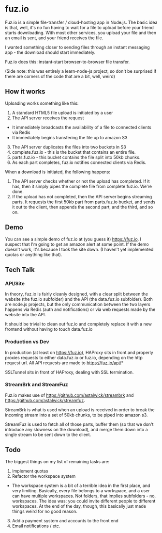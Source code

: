 fuz.io
======

Fuz.io is a simple file-transfer / cloud-hosting app in Node.js.  The basic idea is that, well, it's no fun having to wait for a file to upload before your friend starts downloading.  With most other services, you upload your file and then an email is sent, and your friend receives the file.

I wanted something closer to sending files through an instant messaging app - the download should start immediately.  

Fuz.io does this: instant-start browser-to-browser file transfer.

(Side note: this was entirely a learn-node-js project, so don't be surprised if there are corners of the code that are a bit, well, weird)

## How it works

Uploading works something like this:
1. A standard HTML5 file upload is initiated by a user
2. The API server receives the request
  * It immediately broadcasts the availability of a file to connected clients via Redis
  * It immediately begins transfering the file up to amazon S3
3. The API server duplicates the files into two buckets in S3
  1. complete.fuz.io - this is the bucket that contains an entire file.
  2. parts.fuz.io - this bucket contains the file split into 50kb chunks.
4. As each part completes, fuz.io notifies connected clients via Redis.

When a download is initiated, the following happens:
1. The API server checks whether or not the upload has completed.  If it has, then it simply pipes the complete file from complete.fuz.io.  We're done.
2. If the upload has not completed, then the API server begins streaming parts.  It requests the first 50kb part from parts.fuz.io bucket, and sends it out to the client, then appends the second part, and the third, and so on.  

## Demo

You can see a simple demo of fuz.io at (you guess it) https://fuz.io.
I suspect that I'm going to get an amazon alert at some point.  If the demo doesn't work, it's because I took the site down.  (I haven't yet implemented quotas or anything like that).

## Tech Talk

### API/Site
In theory, fuz.io is fairly cleanly designed, with a clear split between the website (the fuz.io subfolder) and the API (the data.fuz.io subfolder).  Both are node.js projects, but the only communication between the two layers happens via Redis (auth and notifications) or via web requests made by the website into the API.

It should be trivial to clean out fuz.io and completely replace it with a new frontend without having to touch data.fuz.io

### Production vs Dev
In production (at least on https://fuz.io), HAProxy sits in front and properly proxies requests to either data.fuz.io or fuz.io, depending on the http request url.  All API requests are made to https://fuz.io/api/*

SSLTunnel sits in front of HAProxy, dealing with SSL termination.

### StreamBrk and StreamFuz
Fuz.io makes use of https://github.com/astalwick/streambrk and https://github.com/astalwick/streamfuz.  

StreamBrk is what is used when an upload is received in order to break the incoming stream into a set of 50kb chunks, to be piped into amazon s3.  

StreamFuz is used to fetch all of those parts, buffer them (so that we don't introduce any slowness on the download), and merge them down into a single stream to be sent down to the client.

### 

## Todo

The biggest things on my list of remaining tasks are:
1. Implement quotas
2. Refactor the workspace system
  * The workspace system is a bit of a terrible idea in the first place, and very limiting.  Basically, every file belongs to a workspace, and a user can have multiple workspaces.  Not folders, that implies subfolders - no, workspaces.  The idea was: you could invite different people to different workspaces.  At the end of the day, though, this basically just made things weird for no good reason.
3. Add a payment system and accounts to the front end
4. Email notifications / etc.

